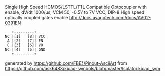 Single High Speed HCMOS/LSTTL/TTL Compatible Optocoupler with enable, dV/dt 1000/us, VCM 50, -0.5V to 7V VCC, DIP-8
High speed optically coupled gates enable
http://docs.avagotech.com/docs/AV02-0391EN


	   +---------+
	NC |[1]   [8]| VCC
	 A |[2]   [7]| EN
	 C |[3]   [6]| VO
	NC |[4]   [5]| GND
	   +---------+


generated by https://github.com/FBEZ/Pinout-AsciiArt from https://github.com/ask6483/kicad-symbols/blob/master/Isolator.kicad_sym